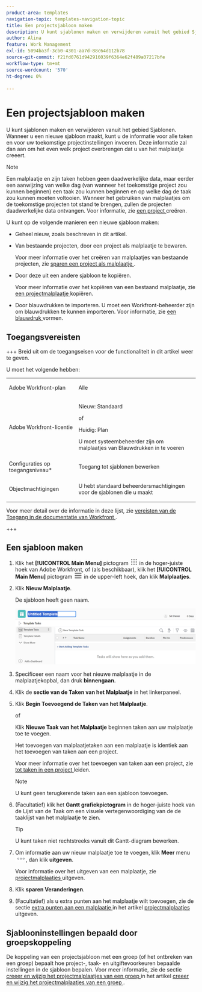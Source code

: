 ```yaml
---
product-area: templates
navigation-topic: templates-navigation-topic
title: Een projectsjabloon maken
description: U kunt sjablonen maken en verwijderen vanuit het gebied Sjablonen. Wanneer u een nieuwe sjabloon maakt, kunt u de informatie voor alle taken en voor uw toekomstige projectinstellingen invoeren. Deze informatie zal dan aan om het even welk project overbrengen dat u van het malplaatje creeert.
author: Alina
feature: Work Management
exl-id: 5094ba3f-3cb0-4301-aa7d-88c64d112b78
source-git-commit: f21fd0761d942916039f6364e62f489a07217bfe
workflow-type: tm+mt
source-wordcount: '570'
ht-degree: 0%

---
```


# Een projectsjabloon maken

<!-- Audited: 1/2024 -->

U kunt sjablonen maken en verwijderen vanuit het gebied Sjablonen. Wanneer u een nieuwe sjabloon maakt, kunt u de informatie voor alle taken en voor uw toekomstige projectinstellingen invoeren. Deze informatie zal dan aan om het even welk project overbrengen dat u van het malplaatje creeert.

>[!NOTE]
>
>Een malplaatje en zijn taken hebben geen daadwerkelijke data, maar eerder een aanwijzing van welke dag (van wanneer het toekomstige project zou kunnen beginnen) een taak zou kunnen beginnen en op welke dag de taak zou kunnen moeten voltooien. Wanneer het gebruiken van malplaatjes om de toekomstige projecten tot stand te brengen, zullen de projecten daadwerkelijke data ontvangen. Voor informatie, zie [ een project ](../create-projects/create-project.md) creëren.


U kunt op de volgende manieren een nieuwe sjabloon maken:

* Geheel nieuw, zoals beschreven in dit artikel.
* Van bestaande projecten, door een project als malplaatje te bewaren.

  Voor meer informatie over het creëren van malplaatjes van bestaande projecten, zie [ sparen een project als malplaatje ](../../../manage-work/projects/manage-projects/save-project-as-template.md).

* Door deze uit een andere sjabloon te kopiëren.

  Voor meer informatie over het kopiëren van een bestaand malplaatje, zie [ een projectmalplaatje ](../../../manage-work/projects/create-and-manage-templates/copy-template.md) kopiëren.

* Door blauwdrukken te importeren. U moet een Workfront-beheerder zijn om blauwdrukken te kunnen importeren. Voor informatie, zie [ een blauwdruk ](../../../administration-and-setup/blueprints/configure-template-package.md) vormen.

## Toegangsvereisten

+++ Breid uit om de toegangseisen voor de functionaliteit in dit artikel weer te geven.

U moet het volgende hebben:

<table style="table-layout:auto"> 
 <col> 
 <col> 
 <tbody> 
  <tr> 
   <td role="rowheader">Adobe Workfront-plan</td> 
   <td> <p>Alle</p> </td> 
  </tr> 
  <tr> 
   <td role="rowheader">Adobe Workfront-licentie</td> 
   <td> <p>Nieuw: Standaard </p><p>of </p><p>Huidig: Plan </p> <p data-mc-conditions="QuicksilverOrClassic.Quicksilver">U moet systeembeheerder zijn om malplaatjes van Blauwdrukken in te voeren</p> </td> 
  </tr> 
  <tr> 
   <td role="rowheader">Configuraties op toegangsniveau*</td> 
   <td> <p>Toegang tot sjablonen bewerken</p> </td> 
  </tr> 
  <tr> 
   <td role="rowheader">Objectmachtigingen</td> 
   <td> <p>U hebt standaard beheerdersmachtigingen voor de sjablonen die u maakt</p>  </td> 
  </tr> 
 </tbody> 
</table>

Voor meer detail over de informatie in deze lijst, zie [ vereisten van de Toegang in de documentatie van Workfront ](/help/quicksilver/administration-and-setup/add-users/access-levels-and-object-permissions/access-level-requirements-in-documentation.md).

+++

## Een sjabloon maken

1. Klik het **[!UICONTROL Main Menu]** pictogram ![ Belangrijkste Menu ](/help/_includes/assets/main-menu-icon.png) in de hoger-juiste hoek van Adobe Workfront, of (als beschikbaar), klik het **[!UICONTROL Main Menu]** pictogram ![ Belangrijkste Menu ](/help/_includes/assets/main-menu-icon-left-nav.png) in de upper-left hoek, dan klik **Malplaatjes**.

1. Klik **Nieuw Malplaatje**.

   De sjabloon heeft geen naam.

   ![ Nieuw malplaatje ](assets/create-template-nwe-2022-350x102.png)

1. Specificeer een naam voor het nieuwe malplaatje in de malplaatjekopbal, dan druk **binnengaan.**
1. Klik de **sectie van de Taken van het Malplaatje** in het linkerpaneel.
1. Klik **Begin Toevoegend de Taken van het Malplaatje**.

   of

   Klik **Nieuwe Taak van het Malplaatje** beginnen taken aan uw malplaatje toe te voegen.

   Het toevoegen van malplaatjetaken aan een malplaatje is identiek aan het toevoegen van taken aan een project.

   Voor meer informatie over het toevoegen van taken aan een project, zie [ tot taken in een project ](../../../manage-work/tasks/create-tasks/create-tasks-in-project.md) leiden.

   >[!NOTE]
   >
   >U kunt geen terugkerende taken aan een sjabloon toevoegen.

1. (Facultatief) klik het **Gantt grafiekpictogram** in de hoger-juiste hoek van de Lijst van de Taak om een visuele vertegenwoordiging van de de taaklijst van het malplaatje te zien.

   >[!TIP]
   >
   >U kunt taken niet rechtstreeks vanuit dit Gantt-diagram bewerken.

1. Om informatie aan uw nieuw malplaatje toe te voegen, klik **Meer** menu ![ Meer pictogram ](assets/more-icon.png), dan klik **uitgeven**.

   Voor informatie over het uitgeven van een malplaatje, zie [ projectmalplaatjes ](../../../manage-work/projects/create-and-manage-templates/edit-templates.md) uitgeven.

1. Klik **sparen Veranderingen**.
1. (Facultatief) als u extra punten aan het malplaatje wilt toevoegen, zie de sectie [ extra punten aan een malplaatje ](../../../manage-work/projects/create-and-manage-templates/edit-templates.md#add-additional-items-to-a-template) in het artikel [ projectmalplaatjes ](../../../manage-work/projects/create-and-manage-templates/edit-templates.md) uitgeven.

## Sjablooninstellingen bepaald door groepskoppeling

De koppeling van een projectsjabloon met een groep (of het ontbreken van een groep) bepaalt hoe project-, taak- en uitgiftevoorkeuren bepaalde instellingen in de sjabloon bepalen. Voor meer informatie, zie de sectie [ creeer en wijzig het projectmalplaatjes van een groep ](../../../administration-and-setup/manage-groups/work-with-group-objects/create-and-modify-a-groups-templates.md#create-and-modify-a-groups-project-templates) in het artikel [ creeer en wijzig het projectmalplaatjes van een groep ](../../../administration-and-setup/manage-groups/work-with-group-objects/create-and-modify-a-groups-templates.md).
